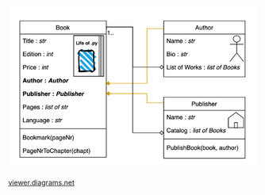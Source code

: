 ![](image.png)

[viewer.diagrams.net](https://viewer.diagrams.net/?highlight=0000ff&edit=_blank&layers=1&nav=1&title=w02d01_homework.drawio#R7Vxbd9o4EP41nNN9gGP5Bn4MJO1e2JxsL5v2UWABOjEWtUUT8utXsiVjWb6RYMi25HBaNJbH1synTzNjmZ41WT99iOBm9TfxUdAzDf%2BpZ133TNM1zR7%2FGP4uFTgeSAXLCPupKCf4hJ%2BREBpCusU%2BipWOlJCA4o0qnJMwRHOqyGAUkUe124IE6lU3cIk0wac5DHTpPfbpKpWOzOFe%2FjvCy5W8MnC99Mgays5iJPEK%2BuQxJ7JuetYkIoSm39ZPExRw20m73P%2Bxuw%2BmD%2B6HP%2F%2BJv8Mv478%2B3%2F7bT5W9P%2BSUbAgRCumLVV%2Btpr775au9ut4h69uX9Y%2FnW6vvuqnuHzDYCoOJwdKdtCAK%2FSvuCNYKSciE48wSBm%2FQiDxktgVMEpFt6CNfHGenv8fsTkTLZ94RulEwI483e8E4EbADKxLhZxJSGHDhE6Zf%2BdkDz%2FNE%2B1vSHpq2aF8%2FSfW8scs17lCE14iiKLsbGu1SdYbhSUGqD1iZYK8wae3yraLKmMKISgv5GK5J6EuxGDm3yoJ9nZCARIlVrcUCufN5Zr%2FcEX%2FozQyuOPUEt1gByg04EP1iso3mqMb5jiPmI4yWiNZ0tEYZ3BlNIMJGH%2B3YiYIjjIFQJCjCFjcQoQBS%2FEO9eyjm8zJTk2m%2BI5iNK1NrOYaiNpuIUkU6QHFWHvkFRfZwVK8oNUCzor6t3pFlqnrIYhEjRQWDBdzlemy4wrh6zHbhCubQqb0jyyvckWPUm8IojkDRz76kdyxbOXfvRQmxHEAyQ%2BPtk4ykhT7nBaDyguFZvxYvDFvygm2fhRdcjy8F%2Bz%2F1IqPhwLGs4tGDOcMFA9fY%2F5nqRaz%2FDYPYhlU%2FUMAWPlc9xbEHQ5AbvF2vwdQ1mF6Nho5Yxn77LCNDGSWMcWqDmBYscgpOSOfuyad6YbkyjReGAJZbXFcLE%2B8NTWCgco0FlCW9o8njaJMHDAba%2FIlQjJ%2FhLGly1MEAL0P2PUALBrLxDxRRzFKvKyGeEUrJmh0I4AwFYzh%2FWCYTSi5qYg4u2PwQiSMbu8SySAjF1XpZ0MYvgp4qUV7DDZXo7R8HrX0ALMV1fcdrQsexHDg6LMbaE8mKrmUkkic0EtEVWZIQBnlWK9ChoDMw4ASfpzTDcV%2BQmfkn5DM5b18c4zzuiwkyT1nl6ghS9kpIFVfzLCc6PAcqKBq1i2AOZS%2FLBaVEWx1%2BmK%2Fqb49OwI4jq3lysUBiw79u18HVnHJ6y%2BhwytnvjsSYYqLQYpEvKdmoM5JsaYBDlgTI2th%2BajTQYPXkqGRB11DZyxwJ9spBXZbNFKjXoFqhuUPNDowWducryqbSJFWLyKtNVQiy5TTNmcoqYYVi2nA0U4309bsSoWwRuoNLCaoEqY8rTNGnDUwo8zGCBRhGhEKB3T4YtcZgnVNrCfW0pvOaTaeuew3W6sA2Uk%2BBK3mtwtCyrLwlXd2QoHiW2ZFh5RKbM%2ByYkAcdl494HcB9JCiO5OPLObMbiioZc77CgT%2BFO0aXTMZSo%2FmDbI3zCVjiniRzEuGm6So9PvEzxaWTUBfdSZeBTDSFsWTiOQkCuIlxyi68y5qtojgcC4JPFSnYacg3u%2BJ2UKgTmq5OWGBYMu1Md9QYs3zkDBsumRGy62XTVVwPlBAkcEuvp14OBszxIaRozM0Ya6A8wupu6avMZ0yT0fSsK%2F6v6QYcSph9WdLUb%2BwrXHPshbN4kzgu7cPuIOumIZ05lTZnTSmmY8YvOFxOkz7X9l7yURiLiwg7dxGkhQbs%2ByiUZJ3L0UTExm7AGbMPG82EZ%2BsOu6EJa4N9m31494iypYENEeIEcIjh%2FRHF9Fgkl9KCjtSdCoBmYHZFW3od6cZPQ7dKQCQh6i8IiBpuOwVWHPPcWNHDrrsIz2uoozVSUhlzcViUsX5l4lZdL%2Fg7Jv7kc8Wz4c%2FR8Xe1pSygqQagPH5hqwq05GNQ0Bl0QEmwfmLsDHXu2s4CHK9QDXxyXS4IOi%2BCrNYhfFcI0jNnXliIq9HDoMNreWSRwOKCoTOsWcA5d4A90usCU5Y%2BbvlGvkvK9cbQIp11vhC7xQ5FXiNXDaJXVhoQsGa%2BTB5xCZd%2F5oi47gMNFpYOC6sEAkGh5h%2BlfQvQaPJ%2Bd1m20TJ0ran%2BvM6tevTBi4NrGD2843tyb6Pffrq53J03wdk5HWjuvEu8%2BJlMVnBDUfRuzv%2B%2FOLW9U%2B1zU6%2BtV8Jy4f%2Blit87dRXfHqpPaG3QsqoOijuef74qvq2XQm7h%2BhJRdlPEr9oVU1PEb4OT41GXHjVOmEEDsmyXnPJYJP4l4dF1wtGAnLKS%2FmmRM7rkG8d3a1mlvMytXaUbdkmpKg1l%2BEx%2FN0v2JUz4lZPy%2BCVMbe3Z0bmp3tInrHzGcQlRzx6ilm40KQ1RwU8folo6CV1C1O72mVS8tPpWQlRHz67HmFzAcPIKeD1Ozh%2BQ6qW1aS5TuSfRQ8snbjKpuWCmY8y0jXY7w0y2u%2BDN7Zw3PfVN0bKXDORzZSUx6Gr7t9di53yHG75bvF10Umu0eNp2XmuU7Gjvzhr6Q6o3Zg3rlNZoURk5rzXKCgpdWQPIV4DavTfCR99gHDVJ4y%2FC8p%2BGuEe5ZXQF56tthD7wU69He8FVkhSxPk5P%2B0EJMIMAcW3xA6Lzg%2FK%2Fwzwh9RReNGz3ZpTdnZ%2F0%2BEnGQLwKoDjM%2Fb4l8kA%2FTlJ3HlV5m6c02haHZdw0xQskg6vBZpcLrVLN9dGV5vria9E5PwpRY5kiKyuWYU2NinJvXXu9o21aa0SHAg59D2TZHK57eFWBDdbc%2FzBXmr%2Fvf93MuvkP)
